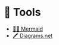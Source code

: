 # 🔧 Tools

- [🧜‍♀️ Mermaid](https://mermaid-js.github.io/mermaid/#/)
- [🖍️ Diagrams.net](https://app.diagrams.net/)
